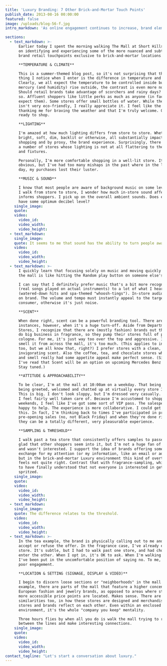 ```yaml
---
title: 'Luxury Branding: 7 Other Brick-and-Mortar Touch Points'
publish_date: 2013-08-16 00:00:00
featured: false
image: /uploads/blog-56-f.jpg
intro_markdown: 'As online engagement continues to increase, brand elements like positioning and concept along with visual and verbal touch points are finally getting the attention they deserve. For better or worse, "Branding" has become a part of the everyday vernacular and as such, it has grown exponentially broader and deeper.​'

sections:
  - text_markdown: >-
      Earlier today I spent the morning walking The Mall at Short Hills, focused
      on identifying and experiencing some of the more nuanced and subtle Luxury
      brand retail touchpoints exclusive to brick-and-mortar locations.

      **TEMPERATURE & CLIMATE**

      This is a summer-themed blog post, so it's not surprising that the first
      thing I notice when I enter is the difference in temperature and humidity.
      Clearly, we all expect the temperature to be controlled inside but when the
      mercury (and humidity) rise outside, the contrast is even more noticeable.
      Should retail brands take advantage of scorchers and rainy days? I think
      so. Affluent shoppers like little perks as much as anyone (in fact, they
      expect them). Some stores offer small bottles of water. While the practice
      isn't very eco-friendly, I really appreciate it. I feel like the brand is
      thanking me for braving the weather and that I'm truly welcome. Oh, and
      ready to shop.

      **LIGHTING**

      I'm amazed at how much lighting differs from store to store. Whether
      bright, soft, dim, backlit or otherwise, all substantially impact the
      shopping and by proxy, the brand experience. Surprisingly, there are
      a number of stores whose lighting is not at all flattering to the products
      and fixtures.

      Personally, I'm more comfortable shopping in a well-lit store. It seems
      obvious, but I've had too many mishaps in the past where in the light of
      day, my purchases lost their luster.

      **MUSIC & SOUND**

      I know that most people are aware of background music on some level. As
      I walk from store to store, I wonder how much in-store sound affects and
      informs shoppers. I pick up on the overall ambient sounds. Does every brand
      have some optimum decibel level?​
    single_image:
    quote:
    video:
      video_id:
      video_width:
      video_height:
  - text_markdown:
    single_image:
    quote: It seems to me that sound has the ability to turn people away as much as draw them in.
    video:
      video_id:
      video_width:
      video_height:
  - text_markdown: >-
      I quickly learn that focusing solely on music and moving quickly through
      the mall is like hitting the Random play button on someone else's iPod.

      I can say that I definitely prefer music that's a bit more recognizable
      (real songs played on actual instruments) to a lot of what I heard
      (watered-down hits and spa-themed "whoosh-tings"). In-store audio has to be
      on brand. The volume and tempo must instantly appeal to the target
      consumer, otherwise it's just noise.

      **SCENT**

      When done right, scent can be a powerful branding tool. There are
      instances, however, when it's a huge turn-off. Aside from Department
      Stores, I recognize that there are (mostly fashion) brands out there that
      do big business in fragrance, so they pump their stores full of perfume and
      cologne. For me, it's just way too over the top and aggressive. If I can
      smell it from across the mall, it's too much. (This applies to individuals
      too, but we all know that, right?) I prefer stores with a clean, light,
      invigorating scent. Also the coffee, tea, and chocolate stores where scent
      and smell really had some appetite appeal make perfect sense. (Side note:
      I've read that Scent will be an option on upcoming Mercedes Benz models.
      Stay tuned.)

      **ATTITUDE & APPROACHABILITY**

      To be clear, I'm at the mall at 10:00am on a weekday. That being said, I'm
      being greeted, welcomed and chatted up at virtually every store I visit.
      This is big. I don't look sloppy, but I'm dressed very casually. Again,
      I feel fairly well taken care of. Because I'm accustomed to shopping on the
      weekends, I feel like I've got some sort of VIP pass. The salespeople seem
      happy to help. The experience is more collaborative. I could get used to
      this. In fact, I'm thinking back to times I've participated in private,
      pre-opening sales (no, not Black Friday) and when they're done right, how
      they can be a totally different, very pleasurable experience.

      **SAMPLING & THRESHOLD**

      I walk past a tea store that consistently offers samples to passers-by. I'm
      glad that other shoppers seem into it, but I'm not a huge fan of their tea
      and wasn't interested. I support the idea of brands offering something in
      exchange for my attention (or my information, like an email or address),
      but in the brick-and-mortar Luxury environment this kind of overt wrangling
      feels not quite right. Contrast that with fragrance-sampling, which seems
      to have finally understood that not everyone is interested in getting
      spritzed.​
    single_image:
    quote:
    video:
      video_id:
      video_width:
      video_height:
  - text_markdown:
    single_image:
    quote: The difference relates to the threshold.
    video:
      video_id:
      video_width:
      video_height:
  - text_markdown: >-
      In the tea example, the brand is physically calling out to me and making me
      accept or refuse the offer. In the fragrance case, I've already entered the
      store. It's subtle, but I had to walk past one store, and had chosen to
      enter the other. When I opt in, it's OK to ask. When I'm walking by, I feel
      I've been put in the uncomfortable position of saying no. To me, that's
      poor engagement.

      **LOCATION & SETTING (SIGNAGE, DISPLAY & VIDEO)**

      I begin to discern loose sections or "neighborhoods" in the mall. For
      example, there are parts of the mall that feature a higher concentration of
      European fashion and jewelry brands, as opposed to areas where stores with
      more accessible price points are located. Makes sense. There are
      similarities too, in how these stores are designed and merchandised. These
      stores and brands reflect on each other. Even within an enclosed
      environment, it's the whole "company you keep" mentality.

      Three hours flies by when all you do is walk the mall trying to read
      between the lines and make interesting connections.​
    single_image:
    quote:
    video:
      video_id:
      video_width:
      video_height:
contact_tagline: "Let's start a conversation about luxury."
---
```




